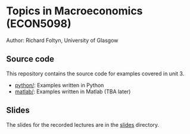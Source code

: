  
# Topics in Macroeconomics (ECON5098)

Author: Richard Foltyn, University of Glasgow

## Source code

This repository contains the source code for examples covered
in unit 3.

-   [python/](python/): Examples written in Python
-   [matlab/](matlab/): Examples written in Matlab (TBA later)

## Slides

The slides for the recorded lectures are in the [slides](slides/) 
directory. 